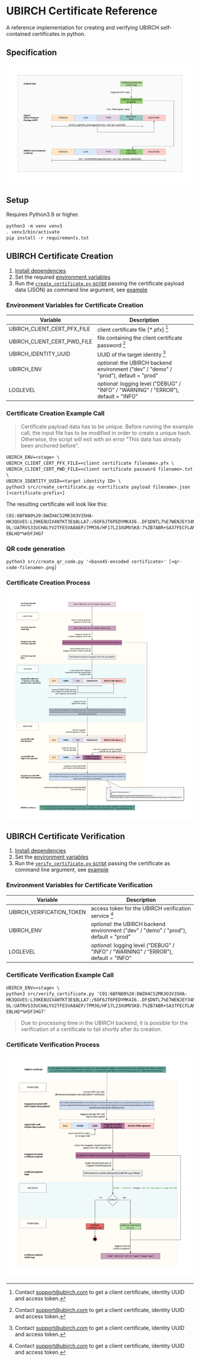 # UBIRCH Certificate Reference

A reference implementation for creating and verifying UBIRCH self-contained certificates in python.

## Specification

![UBIRCH self-contained certificate specification](doc/ubirch_certificate-Certificate-Spec.png)

## Setup

Requires Python3.9 or higher.

```commandline
python3 -m venv venv3
. venv3/bin/activate
pip install -r requirements.txt
```

## UBIRCH Certificate Creation

1. [Install dependencies](#setup)
2. Set the required [environment variables](#environment-variables-for-certificate-creation)
3. Run the [`create_certificate.py` script](src/create_certificate.py) passing the certificate payload data (JSON)
   as command line argument, see [example](#certificate-creation-example-call)

### Environment Variables for Certificate Creation

| Variable                    | Description                                                                            |
|-----------------------------|----------------------------------------------------------------------------------------|
| UBIRCH_CLIENT_CERT_PFX_FILE | client certificate file [*.pfx] [^1]                                                   |
| UBIRCH_CLIENT_CERT_PWD_FILE | file containing the client certificate password [^1]                                   |
| UBIRCH_IDENTITY_UUID        | UUID of the target identity [^1]                                                       |
| UBIRCH_ENV                  | _optional_: the UBIRCH backend environment ("dev" / "demo" / "prod"), default = "prod" |
| LOGLEVEL                    | _optional_: logging level ("DEBUG" / "INFO" / "WARNING" / "ERROR"), default = "INFO"   |

### Certificate Creation Example Call

> Certificate payload data has to be unique. Before running the example call, the input file has to be modified in order
> to create a unique hash. Otherwise, the script will exit with an error "This data has already been anchored before".

```commandline
UBIRCH_ENV=<stage> \
UBIRCH_CLIENT_CERT_PFX_FILE=<client certificate filename>.pfx \
UBIRCH_CLIENT_CERT_PWD_FILE=<client certificate password filename>.txt \
UBIRCH_IDENTITY_UUID=<target identity ID> \
python3 src/create_certificate.py <certificate payload filename>.json [<certificate-prefix>]
```

The resulting certificate will look like this:

```text
C01:6BFN80%20:DWZH4C52MK3O3V35HA-HK3QGVES:L39KE8UIX4NTKT3E$BLLA7:/6OF6JT6PEDYMK4I6..DF$DNTL7%E7WENJEY34MECK OL:UATRVS33UCHALYV2TFESVA8AEP/7PM36/HF17L23XUMVSK8:7%ZB7ABR+SA37FECFLAMCB.5UOUTS+A.TI8H9-EBLHQ*%H5FJHG7
```

### QR code generation

```commandline
python3 src/create_qr_code.py '<base45-encoded certificate>' [<qr-code-filename>.png]
```

### Certificate Creation Process

![UBIRCH certificate creation process](doc/ubirch_certificate-Certification-Process.png)

## UBIRCH Certificate Verification

1. [Install dependencies](#setup)
2. Set the [environment variables](#environment-variables-for-certificate-verification)
3. Run the [`verify_certificate.py` script](src/verify_certificate.py) passing the certificate
   as command line argument, see [example](#certificate-verification-example-call)

### Environment Variables for Certificate Verification

| Variable                    | Description                                                                            |
|-----------------------------|----------------------------------------------------------------------------------------|
| UBIRCH_VERIFICATION_TOKEN   | access token for the UBIRCH verification service [^1]                                  |
| UBIRCH_ENV                  | _optional_: the UBIRCH backend environment ("dev" / "demo" / "prod"), default = "prod" |
| LOGLEVEL                    | _optional_: logging level ("DEBUG" / "INFO" / "WARNING" / "ERROR"), default = "INFO"   |

### Certificate Verification Example Call

```commandline
UBIRCH_ENV=<stage> \
python3 src/verify_certificate.py 'C01:6BFN80%20:DWZH4C52MK3O3V35HA-HK3QGVES:L39KE8UIX4NTKT3E$BLLA7:/6OF6JT6PEDYMK4I6..DF$DNTL7%E7WENJEY34MECK OL:UATRVS33UCHALYV2TFESVA8AEP/7PM36/HF17L23XUMVSK8:7%ZB7ABR+SA37FECFLAMCB.5UOUTS+A.TI8H9-EBLHQ*%H5FJHG7'
```

> Due to processing time in the UBIRCH backend, it is possible for the verification of a certificate to fail shortly
> after its creation.

### Certificate Verification Process

![UBIRCH certificate verification process](doc/ubirch_certificate-Verification-Process.png)

[^1]: Contact support@ubirch.com to get a client certificate, identity UUID and access token.
